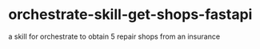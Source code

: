 # orchestrate-skill-get-shops-fastapi
a skill for orchestrate to obtain 5 repair shops from an insurance
